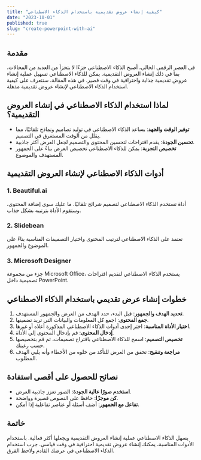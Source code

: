 ```yaml
---
title: "كيفية إنشاء عروض تقديمية باستخدام الذكاء الاصطناعي"
date: "2023-10-01"
published: true
slug: "create-powerpoint-with-ai"
---
```


## مقدمة

في العصر الرقمي الحالي، أصبح الذكاء الاصطناعي جزءًا لا يتجزأ من العديد من المجالات، بما في ذلك إنشاء العروض التقديمية. يمكن للذكاء الاصطناعي تسهيل عملية إنشاء عروض تقديمية جذابة واحترافية في وقت قصير. في هذه المقالة، سنتعرف على كيفية استخدام الذكاء الاصطناعي لإنشاء عروض تقديمية مذهلة.

## لماذا استخدام الذكاء الاصطناعي في إنشاء العروض التقديمية؟

- **توفير الوقت والجهد**: يساعد الذكاء الاصطناعي في توليد تصاميم ونماذج تلقائيًا، مما يقلل من الوقت المستغرق في التصميم.
- **تحسين الجودة**: يقدم اقتراحات لتحسين المحتوى والتصميم لجعل العرض أكثر جاذبية.
- **تخصيص التجربة**: يمكن للذكاء الاصطناعي تخصيص العرض بناءً على الجمهور المستهدف والموضوع.

## أدوات الذكاء الاصطناعي لإنشاء العروض التقديمية

### 1. **Beautiful.ai**

أداة تستخدم الذكاء الاصطناعي لتصميم شرائح تلقائيًا. ما عليك سوى إضافة المحتوى، وستقوم الأداة بترتيبه بشكل جذاب.

### 2. **Slidebean**

تعتمد على الذكاء الاصطناعي لترتيب المحتوى واختيار التصميمات المناسبة بناءً على الموضوع والجمهور.

### 3. **Microsoft Designer**

جزء من مجموعة Microsoft Office، يستخدم الذكاء الاصطناعي لتقديم اقتراحات تصميمية داخل PowerPoint.

## خطوات إنشاء عرض تقديمي باستخدام الذكاء الاصطناعي

1. **تحديد الهدف والجمهور**: قبل البدء، حدد الهدف من العرض والجمهور المستهدف.
2. **جمع المحتوى**: اجمع كل المعلومات والبيانات التي تريد تضمينها.
3. **اختيار الأداة المناسبة**: اختر إحدى أدوات الذكاء الاصطناعي المذكورة أعلاه أو غيرها.
4. **إدخال المحتوى**: قم بإدخال المحتوى إلى الأداة.
5. **تخصيص التصميم**: اسمح للذكاء الاصطناعي باقتراح تصميمات، ثم قم بتخصيصها حسب رغبتك.
6. **مراجعة وتنقيح**: تحقق من العرض للتأكد من خلوه من الأخطاء وأنه يلبي الهدف المطلوب.

## نصائح للحصول على أقصى استفادة

- **استخدم صورًا عالية الجودة**: الصور تعزز جاذبية العرض.
- **كن موجزًا**: حافظ على النصوص قصيرة وواضحة.
- **تفاعل مع الجمهور**: أضف أسئلة أو عناصر تفاعلية إذا أمكن.

## خاتمة

يسهل الذكاء الاصطناعي عملية إنشاء العروض التقديمية ويجعلها أكثر فعالية. باستخدام الأدوات المناسبة، يمكنك إنشاء عروض تقديمية احترافية في وقت قياسي. جرب استخدام الذكاء الاصطناعي في عرضك القادم ولاحظ الفرق.